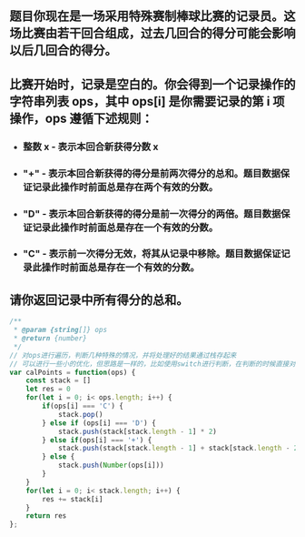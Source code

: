 ## 题目你现在是一场采用特殊赛制棒球比赛的记录员。这场比赛由若干回合组成，过去几回合的得分可能会影响以后几回合的得分。
## 比赛开始时，记录是空白的。你会得到一个记录操作的字符串列表 ops，其中 ops[i] 是你需要记录的第 i 项操作，ops 遵循下述规则：
- ### 整数 x - 表示本回合新获得分数 x
- ### "+" - 表示本回合新获得的得分是前两次得分的总和。题目数据保证记录此操作时前面总是存在两个有效的分数。
- ### "D" - 表示本回合新获得的得分是前一次得分的两倍。题目数据保证记录此操作时前面总是存在一个有效的分数。
- ### "C" - 表示前一次得分无效，将其从记录中移除。题目数据保证记录此操作时前面总是存在一个有效的分数。
## 请你返回记录中所有得分的总和。

```js
/**
 * @param {string[]} ops
 * @return {number}
 */
// 对ops进行遍历，判断几种特殊的情况，并将处理好的结果通过栈存起来
// 可以进行一些小的优化，但思路是一样的，比如使用switch进行判断，在判断的时候直接对结果进行叠加等等。
var calPoints = function(ops) {
    const stack = []
    let res = 0
    for(let i = 0; i< ops.length; i++) {
        if(ops[i] === 'C') {
            stack.pop()
        } else if (ops[i] === 'D') {
            stack.push(stack[stack.length - 1] * 2)
        } else if(ops[i] === '+') {
            stack.push(stack[stack.length - 1] + stack[stack.length - 2])
        } else {
            stack.push(Number(ops[i]))
        }
    }
    for(let i = 0; i< stack.length; i++) {
        res += stack[i]
    }
    return res
};

```